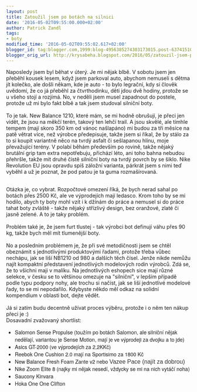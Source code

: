 ```yaml
---
layout: post
title: Zatoužil jsem po botách na silnici
date: '2016-05-02T09:55:00.000+02:00'
author: Patrick Zandl
tags:
- boty
modified_time: '2016-05-02T09:55:02.617+02:00'
blogger_id: tag:blogger.com,1999:blog-4956385274303173015.post-6374151074193251426
blogger_orig_url: http://krysabeha.blogspot.com/2016/05/zatouzil-jsem-po-botach-na-silnici.html
---
```


Naposledy jsem byl běhat v úterý. Je mi nějak blbě. V sobotu jsem jen přeběhl kousek lesem, když jsem parkoval auto, abychom nemuseli s dětma jít kolečko, ale došli někam, kde je auto - to bylo legrační, kdy si člověk uvědomí, že co já přeběhl za čtvrthodinku, děti jdou dvě hodiny, protože se u všeho stojí a rozjímá. No, v neděli jsem musel zapadnout do postele, protože už mi bylo fakt blbě a tak jsem studoval silniční boty. <br /><br />To je tak. New Balance 1210, které mám, se mi hodně obrušují, je přeci jen vidět, že jsou na měkčí terén, takový ten lehčí trail. A jsou skvělé, ale tímhle tempem (mají skoro 350 km od vánoc našlapáno) mi budou za tři měsíce na patě větrat více, než výrobce předepisuje, takže jsem si říkal, že by stálo za to si koupit variantně něco na tvrdý asfalt či sešlapanou hlínu, moje převažující terény. V polabí běhám především po rovině, takže nějaký brutální grip tam extra nepotřebuju, přichází léto, ani toho bahna nebudou přehršle, takže mít druhé čistě silniční boty na tvrdý povrch by se šiklo. Nike Revolution EU jsou opravdu spíš záložní varianta, párkrát jsem s nimi teď vyběhl a už je poznat, že pod patou je ta guma rozmašírovaná.&nbsp;<div><br /></div><div>Otázka je, co vybrat. Rozpočtové omezení říká, že bych nerad sahal po botách přes 2500 Kč, ale ve výprodejích mají ledasco. Krom toho by se mi hodilo, abych ty boty mohl vzít i k džínám do práce a nemusel si do práce tahat boty zvláště - takže nějaký střízlivý design, bez oranžové, zlaté či jasně zelené. A to je taky problém.&nbsp;</div><div><br /></div><div>Problém také je, že jsem furt tlustej - tak výrobci bot definují váhu přes 90 kg, takže bych měl mít tlumenější boty.&nbsp;</div><div><br /></div><div>No a posledním problémem je, že při své metodičnosti jsem se chtěl obeznámit s jednotlivými produktovými řadami, protože třeba vůbec nechápu, jak se liší NB1210 od 980 a dalších těch čísel. Jenže nikde nemůžu najít kompaktní představení jednotlivých modelových rodin výrobců. Zdá se, že to všichni maji v malíku. Na jednotlivých eshopech sice mají různé selekce, v česku se to většinou omezuje na "silniční", v lepším případě podle typu podpory nohy, ale trochu si načíst, jak se liší jednotlivé modelové řady, to se mi nepodařilo. Kdybyste někdo měl odkaz na solidní kompendium v oblasti bot, dejte vědět.&nbsp;</div><div><br /></div><div>Já si zatím budu decentně užívat proces výběru, protože i o něm ten nákup přeci je :)</div><div>Dosavadní zvažovaný shortlist:</div><div><div style="font-family: 'Helvetica Neue'; font-size: 14px;"><ul><li>Salomon Sense Propulse (toužím po botách Salomon, ale silniční nějak nedělají, variantou je Sense Motion, mají je ve výprodeji za dvojku a to jde)</li><li>Asics GT-2000 (ve výprodejích za 2,2KKč)</li><li>Reebok One Cushion 2.0 mají na Sportisimo za 1800 Kč</li><li>New Balance Fresh Foam Zante v2 nebo&nbsp;<span style="background-color: white; color: #333333; font-family: oxygen-sans, sans-serif; font-size: 16px;">Vazee Pace (najít za dobrou)</span></li><li>Nike Zoom Elite 8 (najky mi nějak nesedí, vždycky se mi na nich vytáčí noha)</li><li>Saucony Kinvara</li><li>Hoka One One Clifton&nbsp;</li></ul></div></div>